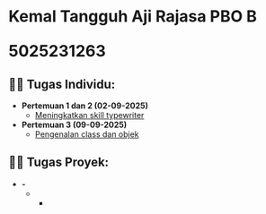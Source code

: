 <h1>Kemal Tangguh Aji Rajasa PBO B
  
5025231263</a>



<h2>👨‍💻 Tugas Individu:</h2>

- <b>Pertemuan 1 dan 2 (02-09-2025)</b>
  - [Meningkatkan skill typewriter](https://github.com/KemalRajasa/Hosting-CTF-using-CTFd-and-Microsoft-Azure)
- <b>Pertemuan 3 (09-09-2025)</b>
  - [Pengenalan class dan objek](https://github.com/KemalRajasa/PBO-FB/tree/main/tugas-individu/pertemuan3)


<h2>👨‍💻 Tugas Proyek:</h2>

- <b>-</b>
  - -
  

